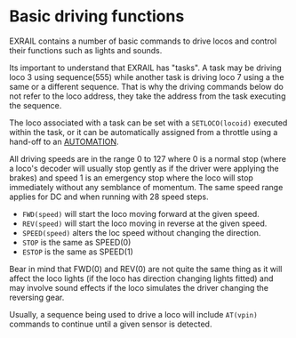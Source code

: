 # Basic driving functions

EXRAIL contains a number of basic commands to drive locos and control their functions such as lights and sounds.

Its important to understand that EXRAIL has "tasks". A task may be driving loco 3 using sequence(555) while another task is driving loco 7 using a the same or a different sequence. That is why the driving commands below do not refer to the loco address, they take the address from the task executing the sequence. 

The loco associated with a task can be set with a `SETLOCO(locoid)` executed within the task, or it can be automatically assigned from a throttle using a hand-off to an [AUTOMATION](?AUTOMATION).

All driving speeds are in the range 0 to 127 where 0 is a normal stop (where a loco's decoder will usually stop gently as if the driver were applying the brakes) and speed 1 is an emergency stop where the loco will stop immediately without any semblance of momentum. The same speed range applies for DC and when running with 28 speed steps.

- `FWD(speed)` will start the loco moving forward at the given speed.
- `REV(speed)` will start the loco moving in reverse at the given speed.
- `SPEED(speed)` alters the loc speed without changing the direction.
- `STOP` is the same as SPEED(0)
- `ESTOP` is the same as SPEED(1)

Bear in mind that FWD(0) and REV(0) are not quite the same thing as it will affect the loco lights (if the loco has direction changing lights fitted) and may involve sound effects if the loco simulates the driver changing the reversing gear.

Usually, a sequence being used to drive a loco will include `AT(vpin)` commands to continue until a given sensor is detected.
